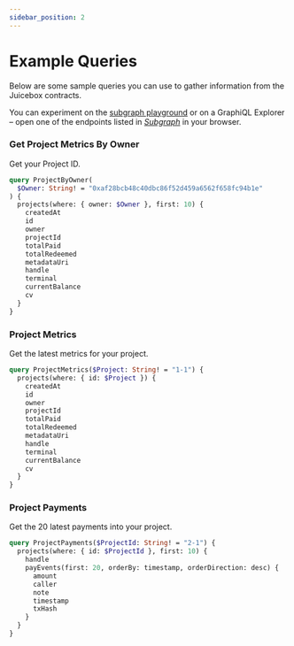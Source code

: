 ```yaml
---
sidebar_position: 2
---
```


# Example Queries

Below are some sample queries you can use to gather information from the Juicebox contracts.

You can experiment on the [subgraph playground](https://thegraph.com/explorer/subgraphs/FVmuv3TndQDNd2BWARV8Y27yuKKukryKXPzvAS5E7htC?view=Playground) or on a GraphiQL Explorer – open one of the endpoints listed in [*Subgraph*](/docs/dev/v3/frontend/subgraph/README.md) in your browser.

### Get Project Metrics By Owner

Get your Project ID.

```graphql
query ProjectByOwner(
  $Owner: String! = "0xaf28bcb48c40dbc86f52d459a6562f658fc94b1e"
) {
  projects(where: { owner: $Owner }, first: 10) {
    createdAt
    id
    owner
    projectId
    totalPaid
    totalRedeemed
    metadataUri
    handle
    terminal
    currentBalance
    cv
  }
}
```

### Project Metrics

Get the latest metrics for your project.

```graphql
query ProjectMetrics($Project: String! = "1-1") {
  projects(where: { id: $Project }) {
    createdAt
    id
    owner
    projectId
    totalPaid
    totalRedeemed
    metadataUri
    handle
    terminal
    currentBalance
    cv
  }
}
```

### Project Payments

Get the 20 latest payments into your project.

```graphql
query ProjectPayments($ProjectId: String! = "2-1") {
  projects(where: { id: $ProjectId }, first: 10) {
    handle
    payEvents(first: 20, orderBy: timestamp, orderDirection: desc) {
      amount
      caller
      note
      timestamp
      txHash
    }
  }
}
```
